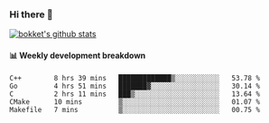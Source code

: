 ### Hi there 👋
[![bokket's github stats](https://github-readme-stats.vercel.app/api?username=bokket&show_icons=true&count_private=true)](https://github.com/anuraghazra/github-readme-stats)

#### :bar_chart: Weekly development breakdown
<!--START_SECTION:waka-->
```text
C++        8 hrs 39 mins   █████████████▒░░░░░░░░░░░   53.78 % 
Go         4 hrs 51 mins   ███████▓░░░░░░░░░░░░░░░░░   30.14 % 
C          2 hrs 11 mins   ███▒░░░░░░░░░░░░░░░░░░░░░   13.64 % 
CMake      10 mins         ▒░░░░░░░░░░░░░░░░░░░░░░░░   01.07 % 
Makefile   7 mins          ▒░░░░░░░░░░░░░░░░░░░░░░░░   00.75 % 
```
<!--END_SECTION:waka-->

